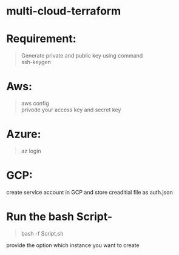 # multi-cloud-terraform


# Requirement:
> Generate private and public key using command<br/>
> ssh-keygen


# Aws:
> aws config <br/>
> privode your access key and secret key

# Azure:
> az login 

# GCP:
create service account in GCP and store creaditial file as auth.json

# Run the bash Script-
>bash -f Script.sh 

provide the option which instance you want to create
